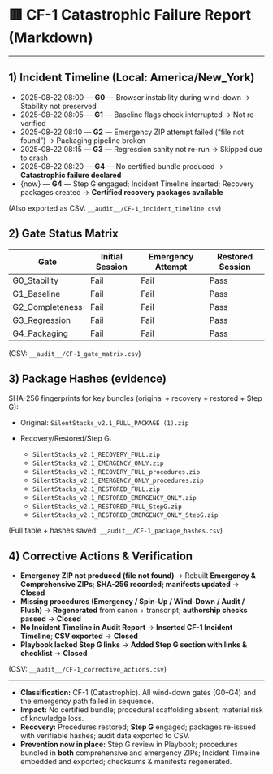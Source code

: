 # 🟥 CF-1 Catastrophic Failure Report (Markdown)
---
## 1) Incident Timeline (Local: America/New\_York)

* 2025-08-22 08:00 — **G0** — Browser instability during wind-down → Stability not preserved
* 2025-08-22 08:05 — **G1** — Baseline flags check interrupted → Not re-verified
* 2025-08-22 08:10 — **G2** — Emergency ZIP attempt failed (“file not found”) → Packaging pipeline broken
* 2025-08-22 08:15 — **G3** — Regression sanity not re-run → Skipped due to crash
* 2025-08-22 08:20 — **G4** — No certified bundle produced → **Catastrophic failure declared**
* {now} — **G4** — Step G engaged; Incident Timeline inserted; Recovery packages created → **Certified recovery packages available**

(Also exported as CSV: `__audit__/CF-1_incident_timeline.csv`)

## 2) Gate Status Matrix

| Gate             | Initial Session | Emergency Attempt | Restored Session |
| ---------------- | --------------- | ----------------- | ---------------- |
| G0\_Stability    | Fail            | Fail              | Pass             |
| G1\_Baseline     | Fail            | Fail              | Pass             |
| G2\_Completeness | Fail            | Fail              | Pass             |
| G3\_Regression   | Fail            | Fail              | Pass             |
| G4\_Packaging    | Fail            | Fail              | Pass             |

(CSV: `__audit__/CF-1_gate_matrix.csv`)

## 3) Package Hashes (evidence)

SHA-256 fingerprints for key bundles (original + recovery + restored + Step G):

* Original: `SilentStacks_v2.1_FULL_PACKAGE (1).zip`
* Recovery/Restored/Step G:

  * `SilentStacks_v2.1_RECOVERY_FULL.zip`
  * `SilentStacks_v2.1_EMERGENCY_ONLY.zip`
  * `SilentStacks_v2.1_RECOVERY_FULL_procedures.zip`
  * `SilentStacks_v2.1_EMERGENCY_ONLY_procedures.zip`
  * `SilentStacks_v2.1_RESTORED_FULL.zip`
  * `SilentStacks_v2.1_RESTORED_EMERGENCY_ONLY.zip`
  * `SilentStacks_v2.1_RESTORED_FULL_StepG.zip`
  * `SilentStacks_v2.1_RESTORED_EMERGENCY_ONLY_StepG.zip`

(Full table + hashes saved: `__audit__/CF-1_package_hashes.csv`)

## 4) Corrective Actions & Verification

* **Emergency ZIP not produced (file not found)** → Rebuilt **Emergency & Comprehensive ZIPs**; **SHA-256 recorded; manifests updated** → **Closed**
* **Missing procedures (Emergency / Spin-Up / Wind-Down / Audit / Flush)** → **Regenerated** from canon + transcript; **authorship checks passed** → **Closed**
* **No Incident Timeline in Audit Report** → **Inserted CF-1 Incident Timeline**; **CSV exported** → **Closed**
* **Playbook lacked Step G links** → **Added Step G section with links & checklist** → **Closed**

(CSV: `__audit__/CF-1_corrective_actions.csv`)

---

* **Classification:** CF-1 (Catastrophic). All wind-down gates (G0–G4) and the emergency path failed in sequence.
* **Impact:** No certified bundle; procedural scaffolding absent; material risk of knowledge loss.
* **Recovery:** Procedures restored; **Step G** engaged; packages re-issued with verifiable hashes; audit data exported to CSV.
* **Prevention now in place:** Step G review in Playbook; procedures bundled in **both** comprehensive and emergency ZIPs; Incident Timeline embedded and exported; checksums & manifests regenerated.
